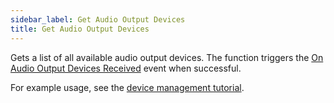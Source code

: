 ```yaml
---
sidebar_label: Get Audio Output Devices
title: Get Audio Output Devices
---
```

Gets a list of all available audio output devices. The function triggers the [On Audio Output Devices Received](../Events/on-audio-output-devices-received) event when successful.

For example usage, see the [device management tutorial](../../tutorial/device-management).
